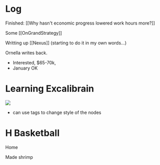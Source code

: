 

# Log


Finished: [[Why hasn't economic progress lowered work hours more?]]

Some [[OnGrandStrategy]]


Writting up [[Nexus]] (starting to do it in my own words...)

Ornella writes back.
- Interested, $65-70k,
- January OK



# Learning Excalibrain
![](https://www.youtube.com/watch?v=8LE_QdYQZVk&list=PL6mqgtMZ4NP3Zlx4M8e_wCwcBcQcNrhmv&index=1)
- can use tags to change style of the nodes



# H Basketball

Home 

Made shrimp 